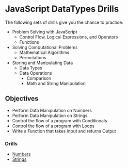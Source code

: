 # JavaScript DataTypes Drills

The following sets of drills give you the chance to practice:

- Problem Solving with JavaScript
  - Control Flow, Logical Expressions, and Operators
  - Functions
- Solving Computational Problems
  - Mathematical Algorithms
  - Permutations
- Storing and Manipulating Data
  - Data Types
  - Data Operations
    - Comparison
    - Math and String Manipulation


## Objectives
- Perform Data Manipulation on Numbers
- Perform Data Manipulation on Strings
- Control the flow of a program with Conditionals
- Control the flow of a program with Loops
- Write a Function that takes Input and returns Output

### Drills

- [Numbers](./numbers.md)
- [Strings](./strings.md)
